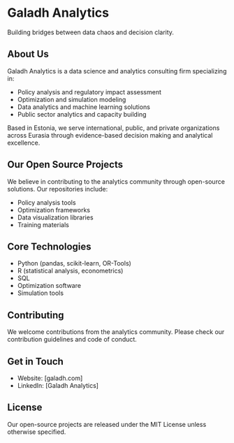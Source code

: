 # Galadh Analytics

Building bridges between data chaos and decision clarity.

## About Us

Galadh Analytics is a data science and analytics consulting firm specializing in:
- Policy analysis and regulatory impact assessment
- Optimization and simulation modeling
- Data analytics and machine learning solutions
- Public sector analytics and capacity building

Based in Estonia, we serve international, public, and private organizations across Eurasia through evidence-based decision making and analytical excellence.

## Our Open Source Projects

We believe in contributing to the analytics community through open-source solutions. Our repositories include:
- Policy analysis tools
- Optimization frameworks
- Data visualization libraries
- Training materials

## Core Technologies

- Python (pandas, scikit-learn, OR-Tools)
- R (statistical analysis, econometrics)
- SQL
- Optimization software
- Simulation tools

## Contributing

We welcome contributions from the analytics community. Please check our contribution guidelines and code of conduct.

## Get in Touch

- Website: [galadh.com]
- LinkedIn: [Galadh Analytics]

## License

Our open-source projects are released under the MIT License unless otherwise specified.
